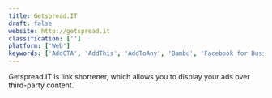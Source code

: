 ```yaml
---
title: Getspread.IT
draft: false 
website: http://getspread.it
classification: ['']
platform: ['Web']
keywords: ['AddCTA', 'AddThis', 'AddToAny', 'Bambu', 'Facebook for Business', 'Insighter.io', 'Knackmap', 'Leadazzle', 'Mashshare', 'Olay.io', 'PromoRepublic', 'Rite.ly', 'ShareThis', 'Simple Share Buttons', 'Snapt.io', 'SocialPilot', 'exitbar.io', 'paper.li']
---
```

Getspread.IT is link shortener, which allows you to display your ads over third-party content.